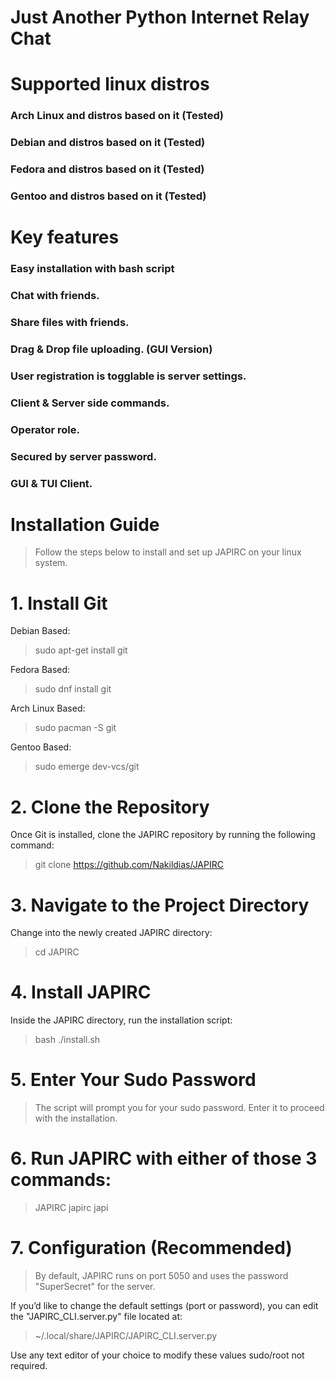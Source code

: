 # Just Another Python Internet Relay Chat
# Supported linux distros
### Arch Linux and distros based on it (Tested)
### Debian and distros based on it (Tested)
### Fedora and distros based on it (Tested)
### Gentoo and distros based on it (Tested)
# Key features
### Easy installation with bash script
### Chat with friends.
### Share files with friends.
### Drag & Drop file uploading. (GUI Version)
### User registration is togglable is server settings.
### Client & Server side commands.
### Operator role.
### Secured by server password.
### GUI & TUI Client.


# Installation Guide

> Follow the steps below to install and set up JAPIRC on your linux system.
# 1. Install Git

Debian Based:

> sudo apt-get install git

Fedora Based:

> sudo dnf install git

Arch Linux Based:

> sudo pacman -S git

Gentoo Based:

> sudo emerge dev-vcs/git

# 2. Clone the Repository

Once Git is installed, clone the JAPIRC repository by running the following command:

> git clone https://github.com/Nakildias/JAPIRC

# 3. Navigate to the Project Directory

Change into the newly created JAPIRC directory:

> cd JAPIRC

# 4. Install JAPIRC

Inside the JAPIRC directory, run the installation script:

> bash ./install.sh

# 5. Enter Your Sudo Password

> The script will prompt you for your sudo password. Enter it to proceed with the installation.

# 6. Run JAPIRC with either of those 3 commands:

> JAPIRC
> japirc
> japi

# 7. Configuration (Recommended)

> By default, JAPIRC runs on port 5050 and uses the password "SuperSecret" for the server.

If you’d like to change the default settings (port or password), you can edit the "JAPIRC_CLI.server.py" file located at:

> ~/.local/share/JAPIRC/JAPIRC_CLI.server.py

Use any text editor of your choice to modify these values sudo/root not required.

  
